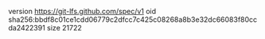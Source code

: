 version https://git-lfs.github.com/spec/v1
oid sha256:bbdf8c01ce1cdd06779c2dfcc7c425c08268a8b3e32dc66083f80ccda2422391
size 21722
